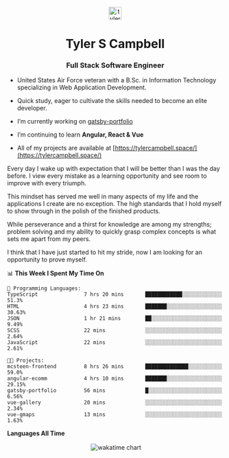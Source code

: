 <p align="center">
<a href="https://linkedin.com/in/tyler-campbell36" target="blank"><img align="center" src="https://cdn.jsdelivr.net/npm/simple-icons@3.0.1/icons/linkedin.svg" alt="tyler-campbell36" height="30" width="30" /></a>
</p>
<h1 align="center">Tyler S Campbell</h1>
<h3 align="center">Full Stack Software Engineer</h3>

* United States Air Force veteran with a B.Sc. in Information Technology specializing in Web Application Development. 

* Quick study, eager to cultivate the skills needed to become an elite developer.

* I’m currently working on [gatsby-portfolio](https://github.com/t36campbell/gatsby-portfolio)

* I’m continuing to learn **Angular, React & Vue**

* All of my projects are available at [https://tylercampbell.space/](https://tylercampbell.space/)

Every day I wake up with expectation that I will be better than I was the day before. I view every mistake as a learning opportunity and see room to improve with every triumph.

This mindset has served me well in many aspects of my life and the applications I create are no exception. The high standards that I hold myself to show through in the polish of the finished products.

While perseverance and a thirst for knowledge are among my strengths; problem solving and my ability to quickly grasp complex concepts is what sets me apart from my peers.

I think that I have just started to hit my stride, now I am looking for an opportunity to prove myself.

<!--START_SECTION:waka-->
📊 **This Week I Spent My Time On** 

```text
💬 Programming Languages: 
TypeScript               7 hrs 20 mins       ████████████░░░░░░░░░░░░░   51.3% 
HTML                     4 hrs 23 mins       ███████░░░░░░░░░░░░░░░░░░   30.63% 
JSON                     1 hr 21 mins        ██░░░░░░░░░░░░░░░░░░░░░░░   9.49% 
SCSS                     22 mins             ░░░░░░░░░░░░░░░░░░░░░░░░░   2.64% 
JavaScript               22 mins             ░░░░░░░░░░░░░░░░░░░░░░░░░   2.61%

🐱‍💻 Projects: 
mcsteen-frontend         8 hrs 26 mins       ██████████████░░░░░░░░░░░   59.0% 
angular-ecomm            4 hrs 10 mins       ███████░░░░░░░░░░░░░░░░░░   29.15% 
gatsby-portfolio         56 mins             █░░░░░░░░░░░░░░░░░░░░░░░░   6.56% 
vue-gallery              20 mins             ░░░░░░░░░░░░░░░░░░░░░░░░░   2.34% 
vue-gmaps                13 mins             ░░░░░░░░░░░░░░░░░░░░░░░░░   1.63%

```


<!--END_SECTION:waka-->
**Languages All Time** 
<p align="center">&nbsp;<img align="center" alt="wakatime chart"
src="https://wakatime.com/share/@738aac7f-8868-4bc3-a1df-4c36703ee4b6/f86255e0-cf1e-483e-9ae4-5c0fdb9a56f8.png"/></p>

